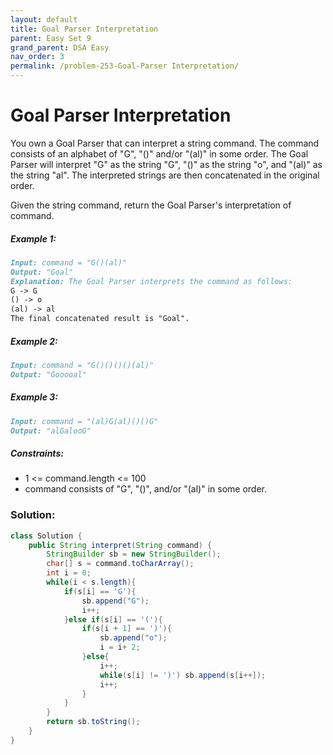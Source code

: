 ```yaml
---
layout: default
title: Goal Parser Interpretation
parent: Easy Set 9
grand_parent: DSA Easy
nav_order: 3
permalink: /problem-253-Goal-Parser Interpretation/
---
```

# Goal Parser Interpretation
You own a Goal Parser that can interpret a string command. The command consists of an alphabet of "G", "()" and/or "(al)" in some order. The Goal Parser will interpret "G" as the string "G", "()" as the string "o", and "(al)" as the string "al". The interpreted strings are then concatenated in the original order.

Given the string command, return the Goal Parser's interpretation of command.

##### Example 1:
```markdown
Input: command = "G()(al)"
Output: "Goal"
Explanation: The Goal Parser interprets the command as follows:
G -> G
() -> o
(al) -> al
The final concatenated result is "Goal".
```
##### Example 2:
```markdown
Input: command = "G()()()()(al)"
Output: "Gooooal"
```
##### Example 3:
```markdown
Input: command = "(al)G(al)()()G"
Output: "alGalooG"
```
##### Constraints:
* 1 <= command.length <= 100
* command consists of "G", "()", and/or "(al)" in some order.

### Solution:
```java
class Solution {
    public String interpret(String command) {
        StringBuilder sb = new StringBuilder();
        char[] s = command.toCharArray();
        int i = 0;
        while(i < s.length){
            if(s[i] == 'G'){
                sb.append("G");
                i++;
            }else if(s[i] == '('){
                if(s[i + 1] == ')'){
                    sb.append("o");
                    i = i+ 2;
                }else{
                    i++;
                    while(s[i] != ')') sb.append(s[i++]);
                    i++;
                }
            }
        }
        return sb.toString();
    }
}
```
